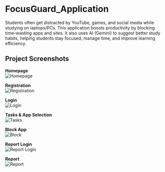 # FocusGuard_Application
Students often get distracted by YouTube, games, and social media while studying on laptops/PCs. This application boosts productivity by blocking time-wasting apps and sites. It also uses AI (Gemini) to suggest better study habits, helping students stay focused, manage time, and improve learning efficiency.



## Project Screenshots  

**Homepage**  
![Homepage](https://github.com/AnudeepReddy2005/FocusGuard_Application/raw/main/Project_Pics/home.jpg)  

**Registration**  
![Registration](https://github.com/AnudeepReddy2005/FocusGuard_Application/raw/main/Project_Pics/registration.jpg)  

**Login**  
![Login](https://github.com/AnudeepReddy2005/FocusGuard_Application/raw/main/Project_Pics/login.jpg)  

**Tasks & App Selection**  
![Tasks](https://github.com/AnudeepReddy2005/FocusGuard_Application/raw/main/Project_Pics/task_and_app_selection.jpg)  

**Block App**  
![Block](https://github.com/AnudeepReddy2005/FocusGuard_Application/raw/main/Project_Pics/block_app.jpg)  

**Report Login**  
![Report Login](https://github.com/AnudeepReddy2005/FocusGuard_Application/raw/main/Project_Pics/login1.jpg)  

**Report**  
![Report](https://github.com/AnudeepReddy2005/FocusGuard_Application/raw/main/Project_Pics/report.jpg)  
 

